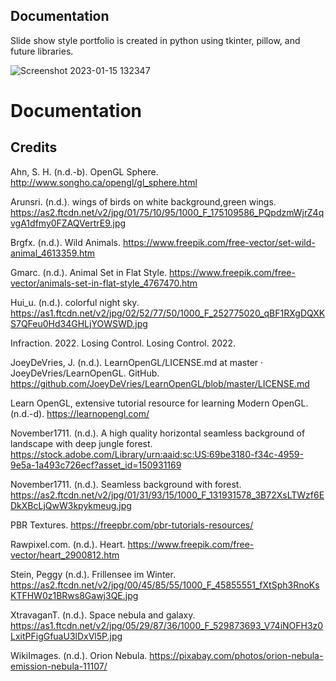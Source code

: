 ## Documentation

Slide show style portfolio is created in python using tkinter, pillow, and future libraries. 

![Screenshot 2023-01-15 132347](https://user-images.githubusercontent.com/110789514/212559932-0ac12d9c-7299-4753-b724-7179b75815bc.png)

# Documentation

## Credits

Ahn, S. H. (n.d.-b). OpenGL Sphere. http://www.songho.ca/opengl/gl_sphere.html

Arunsri. (n.d.). wings of birds on white background,green wings. https://as2.ftcdn.net/v2/jpg/01/75/10/95/1000_F_175109586_PQpdzmWjrZ4qvgA1dfmy0FZAQVertrE9.jpg

Brgfx. (n.d.). Wild Animals. https://www.freepik.com/free-vector/set-wild-animal_4613359.htm

Gmarc. (n.d.). Animal Set in Flat Style. https://www.freepik.com/free-vector/animals-set-in-flat-style_4767470.htm

Hui_u. (n.d.). colorful night sky. https://as1.ftcdn.net/v2/jpg/02/52/77/50/1000_F_252775020_qBF1RXgDQXKS7QFeu0Hd34GHLjYOWSWD.jpg

Infraction. 2022. Losing Control. Losing Control. 2022.

JoeyDeVries, J. (n.d.). LearnOpenGL/LICENSE.md at master · JoeyDeVries/LearnOpenGL. GitHub. https://github.com/JoeyDeVries/LearnOpenGL/blob/master/LICENSE.md

Learn OpenGL, extensive tutorial resource for learning Modern OpenGL. (n.d.-d). https://learnopengl.com/

November1711. (n.d.). A high quality horizontal seamless background of landscape with deep jungle forest. https://stock.adobe.com/Library/urn:aaid:sc:US:69be3180-f34c-4959-9e5a-1a493c726ecf?asset_id=150931169

November1711. (n.d.). Seamless background with forest. https://as2.ftcdn.net/v2/jpg/01/31/93/15/1000_F_131931578_3B72XsLTWzf6EDkXBcLjQwW3kpykmeug.jpg

PBR Textures.  https://freepbr.com/pbr-tutorials-resources/

Rawpixel.com. (n.d.). Heart. https://www.freepik.com/free-vector/heart_2900812.htm

Stein, Peggy (n.d.). Frillensee im Winter. https://as2.ftcdn.net/v2/jpg/00/45/85/55/1000_F_45855551_fXtSph3RnoKsKTFHW0z1BRws8Gawj3QE.jpg

XtravaganT. (n.d.). Space nebula and galaxy. https://as1.ftcdn.net/v2/jpg/05/29/87/36/1000_F_529873693_V74iNOFH3z0LxitPFigGfuaU3lDxVl5P.jpg

WikiImages. (n.d.). Orion Nebula. https://pixabay.com/photos/orion-nebula-emission-nebula-11107/

